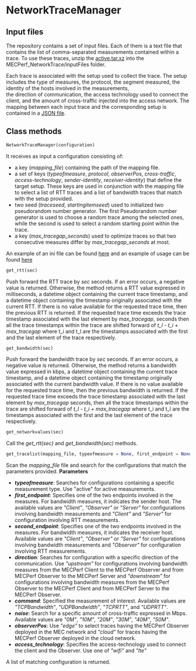 
# NetworkTraceManager


## Input files
The repository contains a set of input files. Each of them is a text file that contains the list of comma-separated measurements contained within a trace. To use these traces, unzip the [active.tar.xz](https://github.com/ChiaraCaiazza/MECPerf_NetworkTrace/blob/master/inputFiles/active.tar.xz)  into the MECPerf_NetworkTrace/inputFiles folder.

Each trace is associated with the setup used to collect the trace. The setup includes the type of measures, the protocol, the segment measured, the identity of the hosts involved in the measurements,  
the direction of communication, the access technology used to connect the client, and the amount of cross-traffic injected into the access network. The mapping between each input trace and the corresponding setup is contained in a [JSON file](https://github.com/ChiaraCaiazza/MECPerf_NetworkTrace/tree/master/inputFiles/mapping.json).

## Class methods

```python
NetworkTraceManager(configuration)
```

It receives as input a configuration consisting of:

- a key (*mapping_file*) containing the path of the mapping file.
- a set of keys (*typeofmeasure*, *protocol*, *observerPos*, *cross-traffic*, *access-technology*, *sender-identity*, *receiver-identity*) that define the target setup. These keys are used in conjunction with the mapping file to select a list of RTT traces and a list of bandwidth traces that match with the setup provided.
- two seed (*traceseed*, *startingitemseed*) used to initialized two pseudorandom number generator. The first Pseudorandom number generator is used to choose a random trace among the selected ones, while the second is used to select a random starting point within the trace.
- a key (*max_tracegap_seconds*) used to optimize traces so that two consecutive measures differ by *max_tracegap_seconds* at most.

An example of an ini file can be found [here](https://github.com/ChiaraCaiazza/MECPerf_NetworkTrace/blob/master/conf.ini) and an example of usage can be found [here](https://github.com/ChiaraCaiazza/MECPerf_NetworkTrace/main.py)

```python
get_rtt(sec)
```

Push forward the RTT trace by *sec* seconds. If an error occurs, a negative value is returned. Otherwise, the method returns a RTT value expressed in milliseconds, a datetime object containing the current trace timestamp, and a datetime object containing the timestamp originally associated with the current RTT. If there is no value available for the requested trace time, then the previous RTT is returned. If the requested trace time exceeds the trace timestamp associated with the last element by *max_tracegap*, seconds then all the trace timestamps within the trace are shifted forward of *t_l - t_i + max_tracegap* where t_i and t_l are the timestamps associated with the first and the last element of the trace respectively.

```python  
get_bandwidth(sec)
```

Push forward the bandwidth trace by *sec* seconds. If an error occurs, a negative value is returned. Otherwise, the method returns a bandwidth value expressed in kbps, a datetime object containing the current trace timestamp, and a datetime object containing the timestamp originally associated with the current bandwidth value. If there is no value available for the requested trace time, then the previous bandwidth is returned. If the requested trace time exceeds the trace timestamp associated with the last element by *max_tracegap* seconds, then all the trace timestamps within the trace are shifted forward of *t_l - t_i + max_tracegap* where t_i and t_l are the timestamps associated with the first and the last element of the trace respectively.

```python
get_networkvalues(sec)
```

Call the *get_rtt(sec)* and *get_bandwidth(sec)* methods. 

```python
get_tracelist(mapping_file, typeofmeasure = None, first_endpoint = None, second_endpoint = None, direction = None, command = None, noise = None, observerPos = None, access_technology = None) 
```

Scan the *mapping_file* file and search for the configurations that match the parameters provided. 
**Parameters**

- ***typeofmeasure***: Searches for configurations containing a specific measurement type. Use "active" for active measurements.
- ***first_endpoint***: Specifies one of the two endpoints involved in the measures. For bandwidth measures, it indicates the sender host. The available values are *"Client"*, *"Observer"* or *"Server"* for configurations involving bandwidth measurements and *"Client"* and *"Server"* for configuration involving RTT measurements.
- ***second_endpoint***: Specifies one of the two endpoints involved in the measures. For bandwidth measures, it indicates the receiver host. Available values are *"Client"*, *"Observer"* or *"Server"* for configurations involving bandwidth measurements and *"Observer"* for configuration involving RTT measurements.
-  ***direction***: Searches for configuration with a specific direction of the communication. Use *"upstream"* for configurations involving bandwidth measures from the MECPerf Client to the MECPerf Observer and from MECPerf Observer to the MECPerf Server and *"downstream"* for configurations involving bandwidth measures from the MECPerf Observer to the MECPerf Client and from MECPerf Server to the MECPerf Observer.
- ***command***: Specified the measurement of interest. Available values are *"TCPBandwidth"*, *"UDPBandwidth"*, *"TCPRTT"*, and *"UDPRTT"*.
- ***noise***: Search for a specific amount of cross-traffic expressed in Mbps. Available values are *"0M"*, *"10M"*, *"20M"*, *"30M"*, *"40M"*, *"50M"*. 
- ***observerPos***: Use *"edge"* to select traces having the MECPerf Observer deployed in the MEC network and  *"cloud"* for traces having the MECPerf Observer deployed in the cloud network.
- ***access_technology***: Specifies the access-technology used to connect the client and the Observer. Use one of *"wifi"* and *"lte"*

A list of matching configuration is returned.
